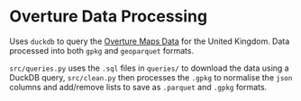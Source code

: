 # Overture Data Processing

Uses `duckdb` to query the [Overture Maps Data](https://github.com/OvertureMaps/data) for the United Kingdom. Data processed into both `gpkg` and `geoparquet` formats.

`src/queries.py` uses the `.sql` files in `queries/` to download the data using a DuckDB query, `src/clean.py` then processes the `.gpkg` to normalise the `json` columns and add/remove lists to save as `.parquet` and `.gpkg` formats.
